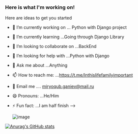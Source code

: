 ### Here is what I'm working on!


Here are ideas to get you started 

- 🔭 I’m currently working on ... Python with Django project
- 🌱 I’m currently learning ...Going through Django Library
- 👯 I’m looking to collaborate on ...BackEnd 
- 🤔 I’m looking for help with ...Python with Django
- 💬 Ask me about ...Anything
- 📫 How to reach me: ...https://t.me/Inthislifefamilyimportant
- 📧 Email me .... miryoqub.ganiev@mail.ru            
- 😄 Pronouns: ...He/Him
- ⚡ Fun fact: ...I am half finish
-->


  ![image](https://user-images.githubusercontent.com/65726839/162173392-30f39afd-a224-494f-b605-6c64de62dfd5.png)


[![Anurag's GitHub stats](https://github-readme-stats.vercel.app/api?username=Miryokub)](https://github.com/Miryokub/github-readme-stats)
